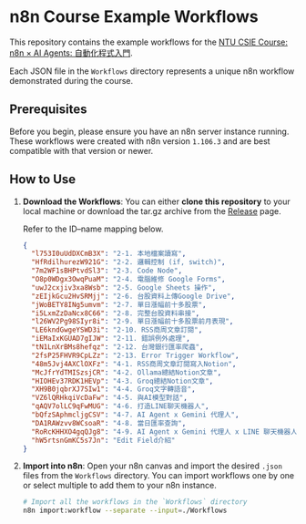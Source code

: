 # n8n Course Example Workflows

This repository contains the example workflows for the [NTU CSIE Course: n8n × AI Agents: 自動化程式入門](https://train.csie.ntu.edu.tw/school/courses/course.php?id=5823).

Each JSON file in the `Workflows` directory represents a unique n8n workflow demonstrated during the course.

## Prerequisites

Before you begin, please ensure you have an n8n server instance running. These workflows were created with n8n version `1.106.3` and are best compatible with that version or newer.

## How to Use

1. **Download the Workflows**: You can either **clone this repository** to your local machine or download the tar.gz archive from the [Release](https://github.com/DysonMa/n8n-Tutorial/releases) page.

    Refer to the ID–name mapping below.

    ```json
    {
      "l753I0uUdDXCmB3X": "2-1. 本地檔案讀寫",
      "HfRdilhurezW921G": "2-2. 邏輯控制 (if, switch)",
      "7m2WF1sBHPtvdSl3": "2-3. Code Node",
      "O8p0WDgx3OwqPuaM": "2-4. 電腦維修 Google Forms",
      "uwJ2cxjiv3xa8Wsb": "2-5. Google Sheets 操作",
      "zEIjkGcu2HvSRMjj": "2-6. 台股資料上傳Google Drive",
      "jWoBETY8INg5umvm": "2-7. 單日漲幅前十多股票",
      "i5LxmZzDaNcx8C66": "2-8. 完整台股資料串接",
      "l26WV2Pg98SIyr8i": "2-9. 單日漲幅前十多股票前月表現",
      "LE6kndGwgeYSWD3i": "2-10. RSS商周文章訂閱",
      "iEMaIxKGUAD7gIJW": "2-11. 錯誤例外處理",
      "tN1LnXrBMs8hefqz": "2-12. 台灣銀行匯率爬蟲",
      "2fsP25FHVR9CpLZz": "2-13. Error Trigger Workflow",
      "48m5Jvj4AXClOXFz": "4-1. RSS商周文章訂閱寫入Notion",
      "McJfrYdTMISzsjCR": "4-2. Ollama總結Notion文章",
      "HIOHEv37RDK1HEVp": "4-3. Groq總結Notion文章",
      "XH9B0jqbrXJ7SIw1": "4-4. Groq文字轉語音",
      "VZ6lQRHkqiVcDaFw": "4-5. 與AI模型對話",
      "qAQV7olLC9qFwMUG": "4-6. 打造LINE聊天機器人",
      "bQfzSAphmcljgCSV": "4-7. AI Agent x Gemini 代理人",
      "DA1RAWzvv8WCsoaR": "4-8. 當日匯率查詢",
      "RoRcKHHXO4gqQJg8": "4-9. AI Agent x Gemini 代理人 x LINE 聊天機器人",
      "hW5rtsnGmKC5s7Jn": "Edit Field介紹"
    }
    ```
   
3. **Import into n8n**: Open your n8n canvas and import the desired `.json` files from the `Workflows` directory. You can import workflows one by one or select multiple to add them to your n8n instance.

    ```bash
    # Import all the workflows in the `Workflows` directory
    n8n import:workflow --separate --input=./Workflows
    ```
